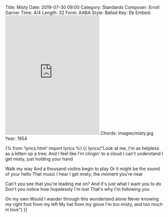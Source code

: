 Title: Misty
Date: 2019-07-30 09:00
Category: Standards
Composer: Erroll Garner
Time: 4/4
Length: 32
Form: AABA
Style: Ballad
Key: Eb
Embed: <iframe src="https://open.spotify.com/embed/user/thatdavidmiller/playlist/2CEktHbR7V2cPxksCi41qX" width="300" height="380" frameborder="0" allowtransparency="true" allow="encrypted-media"></iframe>
Chords: images/misty.jpg
Year: 1954

{% from 'lyrics.html' import lyrics %}
{{ lyrics("Look at me, I'm as helpless as a kitten up a tree;
And I feel like I'm clingin' to a cloud
I can't understand
I get misty, just holding your hand

Walk my way
And a thousand violins begin to play
Or it might be the sound of your hello
That music I hear
I get misty, the moment you're near

Can't you see that you're leading me on?
And it's just what I want you to do
Don't you notice how hopelessly I'm lost
That's why I'm following you

On my own
Would I wander through this wonderland alone
Never knowing my right foot from my left
My hat from my glove
I'm too misty, and too much in love") }}
